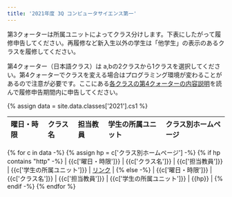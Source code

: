 ```yaml
---
title: '2021年度 3Q コンピュータサイエンス第一'
---
```


第3クォーターは所属ユニットによってクラス分けします。下表にしたがって履修申告してください。再履修など新入生以外の学生は「他学生」の表示のあるクラスを履修してください。

第4クォーター（日本語クラス）は a,bの2クラスから1クラスを選択してください。第4クォーターでクラスを変える場合はプログラミング環境が変わることがあるので注意が必要です。ここにある[各クラスの第4クォーターの内容説明](../cs2/course.html)を読んで履修申告期間内に申告してください。

{% assign data = site.data.classes['2021'].cs1 %}

| 曜日・時限 | クラス名 | 担当教員 | 学生の所属ユニット | クラス別ホームページ |
| :--------- | :------- | :------- | :----------------- | :------------------- |
{% for c in data -%}
  {% assign hp = c['クラス別ホームページ'] -%}
  {% if hp contains "http" -%}
| {{c['曜日・時限']}} | {{c['クラス名']}} | {{c['担当教員']}} | {{c['学生の所属ユニット']}} | [リンク]({{hp}}) |
  {% else -%}
| {{c['曜日・時限']}} | {{c['クラス名']}} | {{c['担当教員']}} | {{c['学生の所属ユニット']}} | {{hp}} |
  {% endif -%}
{% endfor %}


<!-- The liquid markup introduces line breaks in markdown.
  https://stackoverflow.com/a/35643035/5850002 -->
